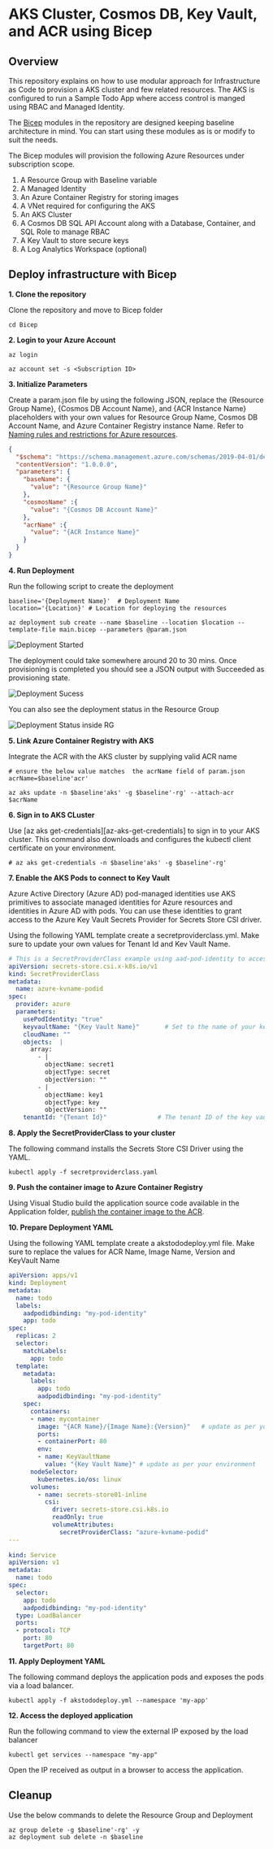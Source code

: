 # AKS Cluster, Cosmos DB, Key Vault, and ACR using Bicep

## Overview

This repository explains on how to use modular approach for Infrastructure as Code to provision a AKS cluster and few related resources. The AKS is configured to run a Sample Todo App where access control is manged using RBAC and Managed Identity.

The [Bicep](https://docs.microsoft.com/en-us/azure/azure-resource-manager/bicep/overview?tabs=bicep) modules in the repository are designed keeping baseline architecture in mind. You can start using these modules as is or modify to suit the needs.

The Bicep modules will provision the following Azure Resources under subscription scope.

1. A Resource Group with Baseline variable
2. A Managed Identity
3. An Azure Container Registry for storing images
4. A VNet required for configuring the AKS
5. An AKS Cluster
6. A Cosmos DB SQL API Account along with a Database, Container, and SQL Role to manage RBAC
7. A Key Vault to store secure keys
8. A Log Analytics Workspace (optional)

## Deploy infrastructure with Bicep

**1. Clone the repository**

Clone the repository and move to Bicep folder

```azurecli
cd Bicep
```

**2. Login to your Azure Account**

```azurecli
az login

az account set -s <Subscription ID>
```


**3. Initialize Parameters**

Create a param.json file by using the following JSON, replace the {Resource Group Name}, {Cosmos DB Account Name}, and {ACR Instance Name} placeholders with your own values for Resource Group Name, Cosmos DB Account Name, and Azure Container Registry instance Name. Refer to [Naming rules and restrictions for Azure resources](https://docs.microsoft.com/en-us/azure/azure-resource-manager/management/resource-name-rules).

```json
{
  "$schema": "https://schema.management.azure.com/schemas/2019-04-01/deploymentParameters.json#",
  "contentVersion": "1.0.0.0",
  "parameters": {
    "baseName": {
      "value": "{Resource Group Name}"
    },    
    "cosmosName" :{
      "value": "{Cosmos DB Account Name}"
    },
    "acrName" :{
      "value": "{ACR Instance Name}"
    }
  }
}
```

**4. Run Deployment**

Run the following script to create the deployment 

```azurecli
baseline='{Deployment Name}'  # Deployment Name
location='{Location}' # Location for deploying the resources

az deployment sub create --name $baseline --location $location --template-file main.bicep --parameters @param.json
```

![Deployment Started](assets/images/bicep_running.png)

The deployment could take somewhere around 20 to 30 mins. Once provisioning is completed you should see a JSON output with Succeeded as provisioning state.

![Deployment Sucess](assets/images/bicep_sucess.png)

You can also see the deployment status in the Resource Group

![Deployment Status inside RG](assets/images/rg_postdeployment.png)

**5. Link Azure Container Registry with AKS**

Integrate the ACR with the AKS cluster by supplying valid ACR name

```azurecli
# ensure the below value matches  the acrName field of param.json
acrName=$baseline'acr' 

az aks update -n $baseline'aks' -g $baseline'-rg' --attach-acr $acrName
```

**6. Sign in to AKS CLuster**

Use [az aks get-credentials][az-aks-get-credentials] to sign in to your AKS cluster. This command also downloads and configures the kubectl client certificate on your environment.

```azurecli
# az aks get-credentials -n $baseline'aks' -g $baseline'-rg'
```

**7. Enable the AKS Pods to connect to Key Vault**

Azure Active Directory (Azure AD) pod-managed identities use AKS primitives to associate managed identities for Azure resources and identities in Azure AD with pods. You can use these identities to grant access to the Azure Key Vault Secrets Provider for Secrets Store CSI driver.

Using the following YAML template create a secretproviderclass.yml. Make sure to update your own values for Tenant Id and Kev Vault Name.

```yml
# This is a SecretProviderClass example using aad-pod-identity to access the key vault
apiVersion: secrets-store.csi.x-k8s.io/v1
kind: SecretProviderClass
metadata:
  name: azure-kvname-podid
spec:
  provider: azure
  parameters:
    usePodIdentity: "true"               
    keyvaultName: "{Key Vault Name}"       # Set to the name of your key vault
    cloudName: ""                        
    objects:  |
      array:
        - |
          objectName: secret1
          objectType: secret            
          objectVersion: ""              
        - |
          objectName: key1
          objectType: key
          objectVersion: ""
    tenantId: "{Tenant Id}"              # The tenant ID of the key vault
```

**8. Apply the SecretProviderClass to your cluster**

The following command installs the Secrets Store CSI Driver using the YAML. 

```azurecli
kubectl apply -f secretproviderclass.yaml
```

**9. Push the container image to Azure Container Registry**

Using Visual Studio build the application source code available in the Application folder, [publish the container image to the ACR](https://docs.microsoft.com/en-us/visualstudio/containers/hosting-web-apps-in-docker?view=vs-2022).

**10. Prepare Deployment YAML**

Using the following YAML template create a akstododeploy.yml file. Make sure to replace the values for ACR Name, Image Name, Version and KeyVault Name

```yml
apiVersion: apps/v1
kind: Deployment
metadata:
  name: todo
  labels:
    aadpodidbinding: "my-pod-identity"
    app: todo
spec:
  replicas: 2
  selector:
    matchLabels:
      app: todo
  template:
    metadata:
      labels:
        app: todo
        aadpodidbinding: "my-pod-identity"
    spec:
      containers:
      - name: mycontainer
        image: "{ACR Name}/{Image Name}:{Version}"   # update as per your environment, example myacrname.azurecr.io/todo:latest
        ports:
        - containerPort: 80
        env:
        - name: KeyVaultName
          value: "{Key Vault Name}" # update as per your environment
      nodeSelector:
        kubernetes.io/os: linux
      volumes:
        - name: secrets-store01-inline
          csi:
            driver: secrets-store.csi.k8s.io
            readOnly: true
            volumeAttributes:
              secretProviderClass: "azure-kvname-podid"       
---
    
kind: Service
apiVersion: v1
metadata:
  name: todo
spec:
  selector:
    app: todo
    aadpodidbinding: "my-pod-identity"    
  type: LoadBalancer
  ports:
  - protocol: TCP
    port: 80
    targetPort: 80
``` 

**11. Apply Deployment YAML**

The following command deploys the application pods and exposes the pods via a load balancer.

```azurecli
kubectl apply -f akstododeploy.yml --namespace 'my-app'
```

**12. Access the deployed application**

Run the following command to view the external IP exposed by the load balancer

```azurecli
kubectl get services --namespace "my-app"
```

Open the IP received as output in a browser to access the application.

## Cleanup

Use the below commands to delete the Resource Group and Deployment

```azurecli
az group delete -g $baseline'-rg' -y
az deployment sub delete -n $baseline
```
